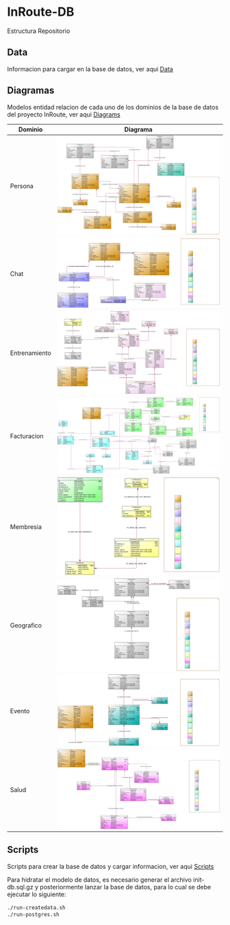 # InRoute-DB

Estructura Repositorio

## Data
Informacion para cargar en la base de datos, ver aqui [Data](./Data)

## Diagramas
Modelos entidad relacion de cada uno de los dominios de la base de datos del proyecto InRoute, ver aqui [Diagrams](./Diagrams)

| Dominio        | Diagrama                                                          |
| -------------- | ----------------------------------------------------------------- |
| Persona        | ![modelo-persona.svg](./Diagrams/modelo-persona.svg)              |
| Chat           | ![modelo-chat.svg](./Diagrams/modelo-chat.svg)                    |
| Entrenamiento  | ![modelo-entrenamiento.svg](./Diagrams/modelo-entrenamiento.svg)  |
| Facturacion    | ![modelo-facturacion.svg](./Diagrams/modelo-facturacion.svg)      |
| Membresia      | ![modelo-membresia.svg](./Diagrams/modelo-membresia.svg)          |
| Geografico     | ![modelo-geografico.svg](./Diagrams/modelo-geografico.svg)        |
| Evento         | ![modelo-evento.svg](./Diagrams/modelo-evento.svg)                |
| Salud          | ![modelo-salud.svg](./Diagrams/modelo-salud.svg)                  |

## Scripts
Scripts para crear la base de datos y cargar informacion, ver aqui [Scripts](./Scripts)

Para hidratar el modelo de datos, es necesario generar el archivo init-db.sql.gz y posteriormente lanzar la base de datos, para lo cual se debe ejecutar lo siguiente:
```sh:
./run-createdata.sh
./run-postgres.sh
```
